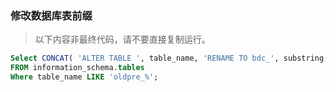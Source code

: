 ### 修改数据库表前缀

> 以下内容非最终代码，请不要直接复制运行。

```sql
Select CONCAT( 'ALTER TABLE ', table_name, 'RENAME TO bdc_', substring(table_name,CHAR_LENGTH('oldpre')+1)),';' )
FROM information_schema.tables
Where table_name LIKE 'oldpre_%';
```
